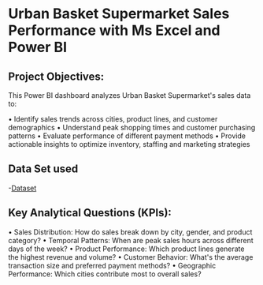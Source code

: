 # Urban Basket Supermarket Sales Performance with Ms Excel and Power BI
## Project Objectives:
This Power BI dashboard analyzes Urban Basket Supermarket's sales data to:

  •	Identify sales trends across cities, product lines, and customer demographics
  •	Understand peak shopping times and customer purchasing patterns
  •	Evaluate performance of different payment methods
  •	Provide actionable insights to optimize inventory, staffing and marketing strategies

## Data Set used
-<a href="https://github.com/gideonomwami/Ms-Excel-and-Power-BI-Supermarket-Sales-project/blob/main/Urban%20Basket%20Supermarket%20sales.xlsx">Dataset</a>

## Key Analytical Questions (KPIs):
•	Sales Distribution: How do sales break down by city, gender, and product category?
•	Temporal Patterns: When are peak sales hours across different days of the week?
•	Product Performance: Which product lines generate the highest revenue and volume?
•	Customer Behavior: What's the average transaction size and preferred payment methods?
•	Geographic Performance: Which cities contribute most to overall sales?
